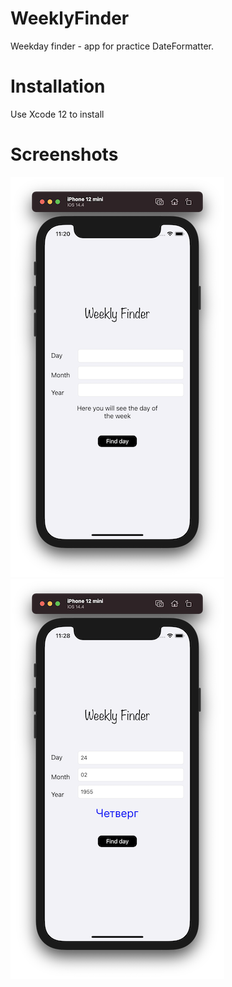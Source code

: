 # WeeklyFinder


Weekday finder - app  for practice  DateFormatter.

# Installation

Use Xcode 12 to install

# Screenshots

![Screenshot 1](https://github.com/nukutkas/WeeklyFinder/blob/master/WeeklyFinder/Screenshots/Screenshot01.png)
![Screenshot 2](https://github.com/nukutkas/WeeklyFinder/blob/master/WeeklyFinder/Screenshots/Screenshot02.png)
